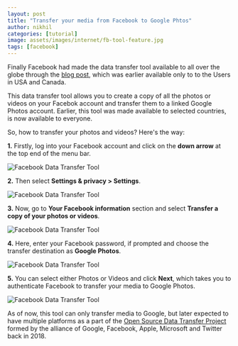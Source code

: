 ```yaml
---
layout: post
title: "Transfer your media from Facebook to Google Phtos"
author: nikhil
categories: [tutorial]
image: assets/images/internet/fb-tool-feature.jpg
tags: [facebook]
---
```


Finally Facebook had made the data transfer tool available to all over the globe through the [blog post](https://about.fb.com/news/2019/12/data-portability-photo-transfer-tool/), which was earlier available only to to the Users in USA and Canada.

This data transfer tool allows you to create a copy of all the photos or videos on your Facebok account and transfer them to a linked Google Photos account. Earlier, this tool was made available to selected countries, is now available to everyone.

So, how to transfer your photos and videos? Here's the way:

**1.** Firstly, log into your Facebook account and click on the **down arrow** at the top end of the menu bar.

<img src="{{ site.baseurl }}/assets/images/internet/fb-tool-down.png" alt="Facebook Data Transfer Tool" title="Facebook Data Transfer Toolt" border= "0.5px solid #555">

**2.** Then select **Settings & privacy > Settings**.

<img src="{{ site.baseurl }}/assets/images/internet/fb-tool-settings.png" alt="Facebook Data Transfer Tool" title="Facebook Data Transfer Tool" border= "0.5px solid #555">

**3.** Now, go to **Your Facebook information** section and select **Transfer a copy of your photos or videos**.

<img src="{{ site.baseurl }}/assets/images/internet/fb-tool-info.png" alt="Facebook Data Transfer Tool" title="Facebook Data Transfer Tool" border= "0.5px solid #555">

**4.** Here, enter your Facebook password, if prompted and choose the transfer destination as **Google Photos**.

<img src="{{ site.baseurl }}/assets/images/internet/fb-tool-password.png" alt="Facebook Data Transfer Tool" title="Facebook Data Transfer Tool" border= "0.5px solid #555">

**5.** You can select either Photos or Videos and click **Next**, which takes you to authenticate Facebook to transfer your media to Google Photos.

<img src="{{ site.baseurl }}/assets/images/internet/fb-tool-select.png" alt="Facebook Data Transfer Tool" title="Facebook Data Transfer Tool" border= "0.5px solid #555">

As of now, this tool can only transfer media to Google, but later expected to have multiple platforms as a part of the [Open Source Data Transfer Project](https://datatransferproject.dev/) formed by the alliance of Google, Facebook, Apple, Microsoft and Twitter back in 2018.
